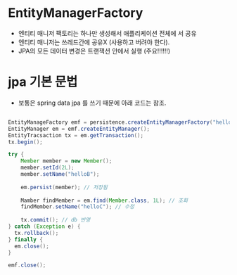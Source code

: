 
# EntityManagerFactory
- 엔티티 매니저 팩토리는 하나만 생성해서 애플리케이션 전체에 서 공유
- 엔티티 매니저는 쓰레드간에 공유X (사용하고 버려야 한다). 
- JPA의 모든 데이터 변경은 트랜잭션 안에서 실행 (주요!!!!!!)


# jpa 기본 문법 
- 보통은 spring data jpa 를 쓰기 때문에 아래 코드는 참조.
```java

EntityManageFactory emf = persistence.createEntityManagerFactory("hello");
EntityManager em = emf.createEntityManager();
EntityTracsaction tx = em.getTransaction();
tx.begin();

try {
    Member member = new Member();
    member.setId(2L);
    member.setName("helloB");
    
    em.persist(member); // 저장됨
    
    Mamber findMember = em.find(Member.class, 1L); // 조회
    findMember.setName("helloC"); // 수정
    
    tx.commit(); // db 반영
} catch (Exception e) {
  tx.rollback();
} finally {
  em.close();
}

emf.close();


```
